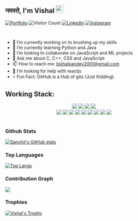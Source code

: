 ## नमस्ते, I'm Vishal <img src="https://media.giphy.com/media/hvRJCLFzcasrR4ia7z/giphy.gif" width="25px">

[![Portfolio](https://img.shields.io/website?color=blue&label=Portfolio&style=flat&up_message=Online&url=https://vishal-sys-code.github.io/tmleyncodes.github.io/)](https://vishal-sys-code.github.io/tmleyncodes.github.io/)
![Visitor Count](https://komarev.com/ghpvc/?username=vishal-sys-code&color=blue&logo=flat)
[![Linkedin](https://img.shields.io/badge/vishal.pandey3-black?style=flat&logo=Linkedin&logoColor=blue&link=https:https://www.linkedin.com/in/sanchitbajaj02/)](https://www.linkedin.com/in/vishal-pandey-992248189/)
[![Instagram](https://img.shields.io/badge/thisisvishalpandey-black?style=flat&logo=Instagram&logoColor=pink&target=_blank&link=https://www.instagram.com/sbajaj_02/)](https://www.instagram.com/thisisvishalpandey/)

<br>

- 🔭 I’m currently working on to brushing up my skills
- 🌱 I’m currently learning Python and Java
- 👯 I’m looking to collaborate on JavaScript and ML projects
- 💬 Ask me about C, C++, CSS and JavaScript
- 📫 How to reach me: <a href="mailto:bishalpandey2001@gmail.com">bishalpandey2001@gmail.com</a>
- 🤔 I’m looking for help with reactjs
- ⚡ Fun Fact: GitHub is a Hub of gits (Just Kidding).
  <br/>

## Working Stack:

<div align="center">
    <img src="https://img.shields.io/badge/-C++-000000?&style=flat&logo=c%2B%2B&logoColor=0277BD" />
    <img src="https://img.shields.io/badge/-C-000000?&style=flat&logo=c&logoColor=5968BA" />
    <img src="https://img.shields.io/badge/-Java-000000?style=flat&logo=java&logoColor=F44336" />
    <!-- <img src="https://img.shields.io/badge/-Jupyter-000000?style=flat&logo=jupyter&logoColor=F57C00" /> -->
    <img src="https://img.shields.io/badge/-Python-000000?style=flat&logo=python&logoColorhalf=396E9B" /> <br>
    <img src="https://img.shields.io/badge/-HTML-000000?&style=flat&logo=html5"/>
    <img src="https://img.shields.io/badge/-CSS-000000?&style=flat&logo=css3&logoColor=42A5F5"/>
    <img src="https://img.shields.io/badge/-JavaScript-000000?style=flat&logo=javascript&logoColor=FFCA28" />
    <!-- <img src="https://img.shields.io/badge/-Php-000000?style=flat&logo=php&logoColor=1E87E3" /> -->
    <img src="https://img.shields.io/badge/-React-000000?style=flat&logo=react&logoColor=03AABF" />
    <!-- <img src="https://img.shields.io/badge/-Angular-000000?style=flat&logo=angular&logoColor=E53935"> -->
    <img src="https://img.shields.io/badge/-Node.js-000000?&style=flat&logo=node.js&logoColor=8AC149"/>
    <img src="https://img.shields.io/badge/-NPM-000000?&style=flat&logo=npm&logoColor=CB3837"/>
    <!-- <img src="https://img.shields.io/badge/-MySQL-000000?style=flat&logo=mysql&logoColor=E6892E" /> -->
    <!-- <img src="https://img.shields.io/badge/-MongoDB-000000?style=flat&logo=mongodb&logoColor=4AAA3C" /> <br> -->
    <img src="https://img.shields.io/badge/-git-000000?&style=flat&logo=git&logoColor=E64A19"/>
    <!-- <img src="https://img.shields.io/badge/-Gitpod-000000?style=flat&logo=gitpod&logoColor=29B4F4" /> -->
    <img src="https://img.shields.io/badge/-Github-000000?style=flat&logo=github&logoColor=DEDEDF" />
    <!-- <img src="https://img.shields.io/badge/-Firebase-000000?style=flat&logo=firebase&logoColor=FBC02D" /> -->
    <!-- <img src="https://img.shields.io/badge/-Repl-000000?style=flat&logo=repl.it&logoColor=E1E2E4" /> -->
    <img src="https://img.shields.io/badge/-vscode-000000?style=flat&logo=visual-studio-code&logoColor=2BA1F1" />
</div>
<br/>

<!-- ## Statistics

<div align="center"> -->
<!--   
  ### Trophies

  [![Vishal's Trophy](https://github-profile-trophy.vercel.app/?username=vishal-sys-code&row=1&column=7&margin-w=5&no-frame=true&theme=dracula)](https://github-profile-trophy.vercel.app/?username=vishal-sys-code&row=1&column=7&margin-w=5&no-frame=true&theme=dracula) -->

  ### Github Stats

  [![Sanchit's GitHub stats](https://github-readme-stats.vercel.app/api?username=vishal-sys-code&show_icons=true&count_private=true&include_all_commits=true&theme=dracula)](https://github.com/vishal-sys-code?tab=repositories)

  ### Top Languages
<!-- 
  [![Top Langs](https://github-readme-stats.vercel.app/api/top-langs/?username=vishal-sys-code&count_private=true&include_all_commits=true&layout=compact&theme=dracula)](https://github-readme-stats.vercel.app/api/top-langs/?username=vishal-sys-code&count_private=true&include_all_commits=true&layout=compact&theme=dracula) -->
  
  [![Top Langs](https://github-readme-stats.vercel.app/api/top-langs/?username=vishal-sys-code&theme=dracula)](https://github.com/vishal-sys-code/github-readme-stats)


  <!-- ### Streak

  [![GitHub Streak](https://github-readme-streak-stats.herokuapp.com/?user=vishalpandey03&theme=dracula)](https://git.io/streak-stats)

  ### Graph

  [![Vishal's github activity graph](https://activity-graph.herokuapp.com/graph?username=vishal-sys-code &theme=dracula)](https://activity-graph.herokuapp.com/graph?username=vishal-sys-code&theme=dracula) -->

</div>

<!--
<a href="https://github.com/sanchitbajaj02">
  <img width="1000" src="https://github-profile-trophy.vercel.app/?username=sanchitbajaj02&row=1&column=7&margin-w=5&no-frame=true"/>
</a>
-->

### Contribution Graph
<a href="https://activity-graph.herokuapp.com/graph?username=vishal-sys-code">
  <img align="center" src="https://activity-graph.herokuapp.com/graph?username=vishal-sys-code&theme=dracula">
</a>


<!--
<a href="https://github.com/Sanchitbajaj02?tab=repositories">
  <img align="center" src="https://github-readme-stats.vercel.app/api?username=sanchitbajaj02&show_icons=true&count_private=true&include_all_commits=true&theme=dracula" />
</a>-->

<!--
<a href="https://github.com/Sanchitbajaj02?tab=repositories">
  <img align="center" src="https://github-readme-stats.vercel.app/api/top-langs/?username=sanchitbajaj02&count_private=true&include_all_commits=true&layout=compact&theme=dracula" />
</a>
-->

<!--  [![My Stats](https://github-readme-stats.vercel.app/api?username=vishal-sys-code&show_icons=true&title_color=fe6287&icon_color=fe6287&text_color=ffffff&bg_color=0a192f&count_private=true&include_all_commits=true)](https://github.com/vishal-sys-code?tab=repositories) -->

<!-- 
 [![Top Langs](https://github-readme-stats.vercel.app/api/top-langs/?username=vishal-sys-code&layout=compact&show_icons=true&title_color=fe6287&icon_color=21e6c1&text_color=21e6c1&bg_color=0a192f)](https://github.com/vishal-sys-code?tab=repositories) -->


  ### Trophies

  [![Vishal's Trophy](https://github-profile-trophy.vercel.app/?username=vishal-sys-code&row=1&column=7&margin-w=5&no-frame=true&theme=dracula)](https://github-profile-trophy.vercel.app/?username=vishal-sys-code&row=1&column=7&margin-w=5&no-frame=true&theme=dracula)
